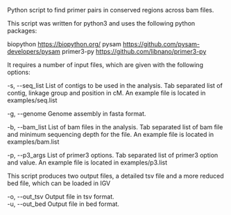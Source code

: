 Python script to find primer pairs in conserved regions across bam files.

This script was written for python3 and uses the following python packages:

biopython https://biopython.org/
pysam https://github.com/pysam-developers/pysam
primer3-py https://github.com/libnano/primer3-py

It requires a number of input files, which are given with the following options:

  -s, --seq_list List of contigs to be used in the analysis. Tab separated list of contig, linkage group and position in cM.
	An example file is located in examples/seq.list

  -g, --genome Genome assembly in fasta format.

  -b, --bam_list List of bam files in the analysis. Tab separated list of bam file and minimum sequencing depth for the file.
	An example file is located in examples/bam.list

  -p, --p3_args List of primer3 options. Tab separated list of primer3 option and value.
	An example file is located in examples/p3.list

This script produces two output files, a detailed tsv file and a more reduced bed file, which can be loaded in IGV

  -o, --out_tsv Output file in tsv format.                                                                             
  -u, --out_bed Output file in bed format.  
